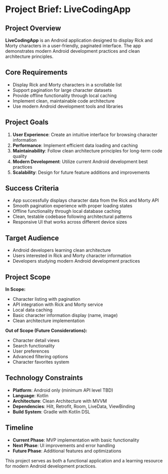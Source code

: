 # Project Brief: LiveCodingApp

## Project Overview
**LiveCodingApp** is an Android application designed to display Rick and Morty characters in a user-friendly, paginated interface. The app demonstrates modern Android development practices and clean architecture principles.

## Core Requirements
- Display Rick and Morty characters in a scrollable list
- Support pagination for large character datasets
- Provide offline functionality through local caching
- Implement clean, maintainable code architecture
- Use modern Android development tools and libraries

## Project Goals
1. **User Experience**: Create an intuitive interface for browsing character information
2. **Performance**: Implement efficient data loading and caching
3. **Maintainability**: Follow clean architecture principles for long-term code quality
4. **Modern Development**: Utilize current Android development best practices
5. **Scalability**: Design for future feature additions and improvements

## Success Criteria
- App successfully displays character data from the Rick and Morty API
- Smooth pagination experience with proper loading states
- Offline functionality through local database caching
- Clean, testable codebase following architectural patterns
- Responsive UI that works across different device sizes

## Target Audience
- Android developers learning clean architecture
- Users interested in Rick and Morty character information
- Developers studying modern Android development practices

## Project Scope
**In Scope:**
- Character listing with pagination
- API integration with Rick and Morty service
- Local data caching
- Basic character information display (name, image)
- Clean architecture implementation

**Out of Scope (Future Considerations):**
- Character detail views
- Search functionality
- User preferences
- Advanced filtering options
- Character favorites system

## Technology Constraints
- **Platform**: Android only (minimum API level TBD)
- **Language**: Kotlin
- **Architecture**: Clean Architecture with MVVM
- **Dependencies**: Hilt, Retrofit, Room, LiveData, ViewBinding
- **Build System**: Gradle with Kotlin DSL

## Timeline
- **Current Phase**: MVP implementation with basic functionality
- **Next Phase**: UI improvements and error handling
- **Future Phase**: Additional features and optimizations

This project serves as both a functional application and a learning resource for modern Android development practices.
